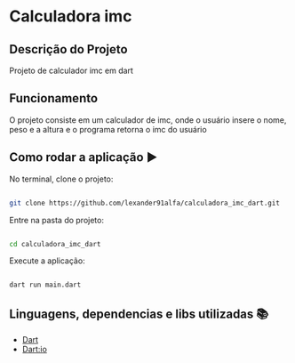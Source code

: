# Calculadora imc

## Descrição do Projeto

<p>Projeto de calculador imc em dart</p>

## Funcionamento

<p>O projeto consiste em um calculador de imc, onde o usuário insere o nome, peso e a altura e o programa retorna o imc do usuário</p>


## Como rodar a aplicação :arrow_forward:

No terminal, clone o projeto: 

```bash

git clone https://github.com/lexander91alfa/calculadora_imc_dart.git

```

Entre na pasta do projeto:  

```bash

cd calculadora_imc_dart

```

Execute a aplicação:

```bash

dart run main.dart

```

## Linguagens, dependencias e libs utilizadas :books:

- [Dart](https://dart.dev/)
- [Dart:io](https://api.dart.dev/stable/2.13.4/dart-io/dart-io-library.html)